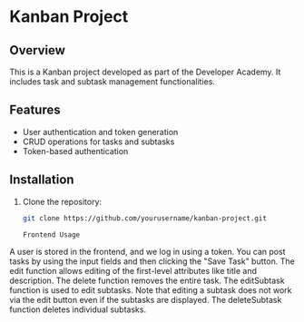 # Kanban Project

## Overview
This is a Kanban project developed as part of the Developer Academy. It includes task and subtask management functionalities.

## Features
- User authentication and token generation
- CRUD operations for tasks and subtasks
- Token-based authentication

## Installation
1. Clone the repository:
   ```sh
   git clone https://github.com/yourusername/kanban-project.git

   Frontend Usage
A user is stored in the frontend, and we log in using a token.
You can post tasks by using the input fields and then clicking the "Save Task" button.
The edit function allows editing of the first-level attributes like title and description.
The delete function removes the entire task.
The editSubtask function is used to edit subtasks. Note that editing a subtask does not work via the edit button even if the subtasks are displayed.
The deleteSubtask function deletes individual subtasks.
